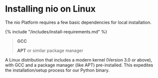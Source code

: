 # Installing nio on <span class="allow-caps">Linux</span>

The nio Platform requires a few basic dependencies for local installation.

{% include "/includes/install-requirements.md" %}
> **GCC**
>
> **APT** or similar package manager

A Linux distribution that includes a modern kernel (Version 3.0 or above), with GCC and a package manager (like APT) pre-installed. This expedites the installation/setup process for our Python binary.
